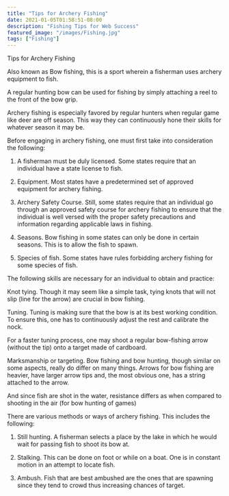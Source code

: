 ```yaml
---
title: "Tips for Archery Fishing"
date: 2021-01-05T01:58:51-08:00
description: "Fishing Tips for Web Success"
featured_image: "/images/Fishing.jpg"
tags: ["Fishing"]
---
```


Tips for Archery Fishing


Also known as Bow fishing, this is a sport wherein a fisherman uses archery equipment to fish.

A regular hunting bow can be used for fishing by simply attaching a reel to the front of the bow grip.

Archery fishing is especially favored by regular hunters when regular game like deer are off season.  This way they can continuously hone their skills for whatever season it may be.

Before engaging in archery fishing, one must first take into consideration the following:

1. A fisherman must be duly licensed.  Some states require that an individual have a state license to fish.

2. Equipment.  Most states have a predetermined set of approved equipment for archery fishing. 

3. Archery Safety Course.  Still, some states require that an individual go through an approved safety course for archery fishing to ensure that the individual is well versed with the proper safety precautions and information regarding applicable laws in fishing.

4. Seasons.  Bow fishing in some states can only be done in certain seasons.  This is to allow the fish to spawn.

5. Species of fish.  Some states have rules forbidding archery fishing for some species of fish.

The following skills are necessary for an individual to obtain and practice:

Knot tying.  Though it may seem like a simple task, tying knots that will not slip (line for the arrow) are crucial in bow fishing.

Tuning.  Tuning is making sure that the bow is at its best working condition.  To ensure this, one has to continuously adjust the rest and calibrate the nock.

For a faster tuning process, one may shoot a regular bow-fishing arrow (without the tip) onto a target made of cardboard.

Marksmanship or targeting.  Bow fishing and bow hunting, though similar on some aspects, really do differ on many things.  Arrows for bow fishing are heavier, have larger arrow tips and, the most obvious one, has a string attached to the arrow.

And since fish are shot in the water, resistance differs as when compared to shooting in the air (for bow hunting of games)

There are various methods or ways of archery fishing.  This includes the following:

1. Still hunting.  A fisherman selects a place by the lake in which he would wait for passing fish to shoot its bow at. 

2. Stalking.  This can be done on foot or while on a boat.  One is in constant motion in an attempt to locate fish.

3. Ambush.  Fish that are best ambushed are the ones that are spawning since they tend to crowd thus increasing chances of target.

